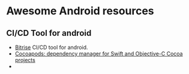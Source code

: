 # Awesome Android resources

## CI/CD Tool for android

* [Bitrise](https://www.bitrise.io/) CI/CD tool for android.
* [Cocoapods: dependency manager for Swift and Objective-C Cocoa projects](https://cocoapods.org/)
* []()